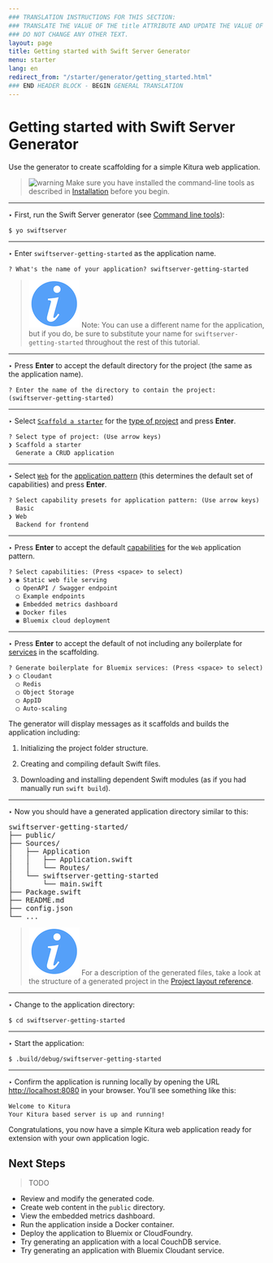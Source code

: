 ```yaml
---
### TRANSLATION INSTRUCTIONS FOR THIS SECTION:
### TRANSLATE THE VALUE OF THE title ATTRIBUTE AND UPDATE THE VALUE OF THE lang ATTRIBUTE.
### DO NOT CHANGE ANY OTHER TEXT.
layout: page
title: Getting started with Swift Server Generator
menu: starter
lang: en
redirect_from: "/starter/generator/getting_started.html"
### END HEADER BLOCK - BEGIN GENERAL TRANSLATION
---
```


<div class="titleBlock">
	<h1>Getting started with Swift Server Generator</h1>
	<p>Use the generator to create scaffolding for a simple Kitura web application.	</p>
</div>

> ![warning] Make sure you have installed the command-line tools as described in
> [Installation](installation.html) before you begin.

---
<span class="arrow">&#8227;</span> First, run the Swift Server generator (see [Command line tools](command_line_tools.html)):

    $ yo swiftserver

---
<span class="arrow">&#8227;</span> Enter `swiftserver-getting-started` as the application name.

    ? What's the name of your application? swiftserver-getting-started

> ![info] Note: You can use a different name for the application, but if you do, be sure to substitute your name for `swiftserver-getting-started` throughout the rest of this tutorial.

---
<span class="arrow">&#8227;</span> Press **Enter** to accept the default directory for the project (the same as the application name).

    ? Enter the name of the directory to contain the project: (swiftserver-getting-started)

---
<span class="arrow">&#8227;</span> Select [`Scaffold a starter`](core_concepts.html#scaffold) for the [type of project](core_concepts.html#project-type) and press **Enter**.

    ? Select type of project: (Use arrow keys)
    ❯ Scaffold a starter
      Generate a CRUD application

---
<span class="arrow">&#8227;</span> Select [`Web`](core_concepts.html#web-pattern) for the [application pattern](core_concepts.html#application-pattern) (this determines the default set of capabilities) and press **Enter**.

    ? Select capability presets for application pattern: (Use arrow keys)
      Basic
    ❯ Web
      Backend for frontend

---
<span class="arrow">&#8227;</span> Press **Enter** to accept the default [capabilities](core_concepts.html#capabilities) for the `Web` application pattern.

    ? Select capabilities: (Press <space> to select)
    ❯ ◉ Static web file serving
      ◯ OpenAPI / Swagger endpoint
      ◯ Example endpoints
      ◉ Embedded metrics dashboard
      ◉ Docker files
      ◉ Bluemix cloud deployment

---
<span class="arrow">&#8227;</span> Press **Enter** to accept the default of not including any boilerplate for [services](core_concepts.html#services) in the scaffolding.

    ? Generate boilerplate for Bluemix services: (Press <space> to select)
    ❯ ◯ Cloudant
      ◯ Redis
      ◯ Object Storage
      ◯ AppID
      ◯ Auto-scaling

The generator will display messages as it scaffolds and builds the application including:

1.  Initializing the project folder structure.

1.  Creating and compiling default Swift files.

1.  Downloading and installing dependent Swift modules (as if you had manually run `swift build`).

---
<span class="arrow">&#8227;</span> Now you should have a generated application directory similar to this:
<pre>
swiftserver-getting-started/
├── public/
├── Sources/
│   ├── Application
│   │   ├── Application.swift
│   │   └── Routes/
│   └── swiftserver-getting-started
│       └── main.swift
├── Package.swift
├── README.md
├── config.json
└── ...
</pre>

> ![info] For a description of the generated files, take a look at the structure of a generated project in the [Project layout reference](project_layout_reference.html).

---
<span class="arrow">&#8227;</span> Change to the application directory:

    $ cd swiftserver-getting-started

---
<span class="arrow">&#8227;</span> Start the application:

    $ .build/debug/swiftserver-getting-started

---
<span class="arrow">&#8227;</span> Confirm the application is running locally by opening the URL
[http://localhost:8080](http://localhost:8080) in your browser. You'll see something like this:

    Welcome to Kitura
    Your Kitura based server is up and running!

Congratulations, you now have a simple Kitura web application ready for extension with your own application logic.

## Next Steps

> TODO

* Review and modify the generated code.
* Create web content in the `public` directory.
* View the embedded metrics dashboard.
* Run the application inside a Docker container.
* Deploy the application to Bluemix or CloudFoundry.
* Try generating an application with a local CouchDB service.
* Try generating an application with Bluemix Cloudant service.

[info]: ../../../assets/info-blue.png
[tip]: ../../../assets/lightbulb-yellow.png
[warning]: ../../../assets/warning-red.png
